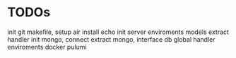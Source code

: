 # TODOs

init git
makefile, setup air
install echo
init server
enviroments
models
extract handler
init mongo, connect
extract mongo, interface db
global handler
enviroments
docker
pulumi
